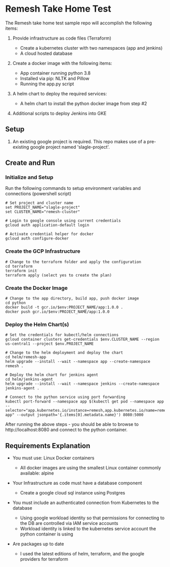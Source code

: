 # Remesh Take Home Test

The Remesh take home test sample repo will accomplish the following items:

1. Provide infrastructure as code files (Terraform)
    * Create a kubernetes cluster with two namespaces (app and jenkins)
    * A cloud hosted database

2. Create a docker image with the following items:
    * App container running python 3.8
    * Installed via pip:  NLTK and Pillow
    * Running the app.py script

3. A helm chart to deploy the required services:
    * A helm chart to install the python docker image from step #2

4. Additional scripts to deploy Jenkins into GKE

## Setup

1. An existing google project is required.  This repo makes use of a pre-existing google project named 'slagle-project'.

## Create and Run

### Initialize and Setup

Run the following commands to setup environment variables and connections (powershell script)

    # Set project and cluster name
    set PROJECT_NAME="slagle-project"
    set CLUSTER_NAME="remesh-cluster"

    # Login to google console using current credentials
    gcloud auth application-default login

    # Activate credential helper for docker
    gcloud auth configure-docker

### Create the GCP Infrastructure

    # Change to the terraform folder and apply the configuration
    cd terraform
    terraform init
    terraform apply (select yes to create the plan)

### Create the Docker Image

    # Change to the app directory, build app, push docker image
    cd python
    docker build -t gcr.io/$env:PROJECT_NAME/app:1.0.0 .
    docker push gcr.io/$env:PROJECT_NAME/app:1.0.0

### Deploy the Helm Chart(s)

    # Set the credentials for kubectl/helm connections
    gcloud container clusters get-credentials $env.CLUSTER_NAME --region us-central1 --project $env.PROJECT_NAME

    # Change to the helm deployment and deploy the chart
    cd helm/remesh-app
    helm upgrade --install --wait --namespace app --create-namespace remesh .

    # Deploy the helm chart for jenkins agent
    cd helm/jenkins-agent
    helm upgrade --install --wait --namespace jenkins --create-namespace jenkins-agent .

    # Connect to the python service using port forwarding
    kubectl port-forward --namespace app $(kubectl get pod --namespace app --selector="app.kubernetes.io/instance=remesh,app.kubernetes.io/name=remesh-app" --output jsonpath='{.items[0].metadata.name}') 8080:5000

After running the above steps - you should be able to browse to http://localhost:8080 and connect to the python container.

## Requirements Explanation

* You must use: Linux Docker containers
    * All docker images are using the smallest Linux container commonly available: alpine

* Your Infrastructure as code must have a database component
    * Create a google cloud sql instance using Postgres

* You must include an authenticated connection from Kubernetes to the database
    * Using google workload identity so that permissions for connecting to the DB are controlled via IAM service accounts
    * Workload identity is linked to the kubernetes service account the python container is using

* Are packages up to date
    * I used the latest editions of helm, terraform, and the google providers for terraform